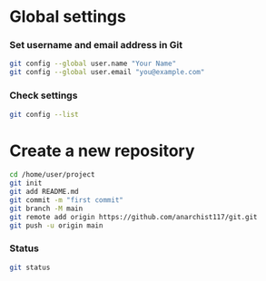 # Global settings
### Set username and email address in Git
```bash
git config --global user.name "Your Name"
git config --global user.email "you@example.com"
```
### Check settings
```bash
git config --list
```

# Create a new repository
```bash
cd /home/user/project
git init
git add README.md
git commit -m "first commit"
git branch -M main
git remote add origin https://github.com/anarchist117/git.git
git push -u origin main
```
### Status 
```bash
git status
```
